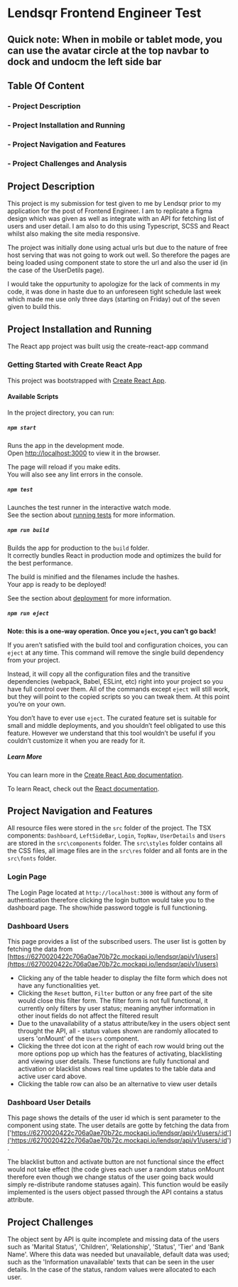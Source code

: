 # Lendsqr Frontend Engineer Test

## Quick note: When in mobile or tablet mode, you can use the avatar circle at the top navbar to dock and undocm the left side bar

## Table Of Content

### - Project Description
### - Project Installation and Running
### - Project Navigation and Features
### - Project Challenges and Analysis

## Project Description

This project is my submission for test given to me by Lendsqr prior to my application for the post of Frontend Engineer. I am to replicate a figma design which was given as well as integrate with an API for fetching list of users and user detail. I am also to do this using Typescript, SCSS and React whilst also making the site media responsive.

The project was initially done using actual urls but due to the nature of free host serving that was not going to work out well. So therefore the pages are being loaded using component state to store the url and also the user id (in the case of the UserDetils page).

I would take the oppurtunity to apologize for the lack of comments in my code, it was done in haste due to an unforeseen tight schedule last week which made me use only three days (starting on Friday) out of the seven given to build this. 

## Project Installation and Running

The React app project was built usig the create-react-app command

### Getting Started with Create React App

This project was bootstrapped with [Create React App](https://github.com/facebook/create-react-app).

#### Available Scripts

In the project directory, you can run:

##### `npm start`

Runs the app in the development mode.\
Open [http://localhost:3000](http://localhost:3000) to view it in the browser.

The page will reload if you make edits.\
You will also see any lint errors in the console.

##### `npm test`

Launches the test runner in the interactive watch mode.\
See the section about [running tests](https://facebook.github.io/create-react-app/docs/running-tests) for more information.

##### `npm run build`

Builds the app for production to the `build` folder.\
It correctly bundles React in production mode and optimizes the build for the best performance.

The build is minified and the filenames include the hashes.\
Your app is ready to be deployed!

See the section about [deployment](https://facebook.github.io/create-react-app/docs/deployment) for more information.

##### `npm run eject`

**Note: this is a one-way operation. Once you `eject`, you can’t go back!**

If you aren’t satisfied with the build tool and configuration choices, you can `eject` at any time. This command will remove the single build dependency from your project.

Instead, it will copy all the configuration files and the transitive dependencies (webpack, Babel, ESLint, etc) right into your project so you have full control over them. All of the commands except `eject` will still work, but they will point to the copied scripts so you can tweak them. At this point you’re on your own.

You don’t have to ever use `eject`. The curated feature set is suitable for small and middle deployments, and you shouldn’t feel obligated to use this feature. However we understand that this tool wouldn’t be useful if you couldn’t customize it when you are ready for it.

##### Learn More

You can learn more in the [Create React App documentation](https://facebook.github.io/create-react-app/docs/getting-started).

To learn React, check out the [React documentation](https://reactjs.org/).

## Project Navigation and Features

All resource files were stored in the `src` folder of the project. The TSX components: `Dashboard`, `LeftSideBar`, `Login`, `TopNav`, `UserDetails` and `Users` are stored in the `src\components` folder. The `src\styles` folder contains all the CSS files, all image files are in the `src\res` folder and all fonts are in the `src\fonts` folder.

### Login Page

The Login Page located at `http://localhost:3000` is without any form of authentication therefore clicking the login button would take you to the dashboard page. The show/hide password toggle is full functioning.

### Dashboard Users

This page provides a list of the subscribed users. The user list is gotten by fetching the data from [https://6270020422c706a0ae70b72c.mockapi.io/lendsqr/api/v1/users](https://6270020422c706a0ae70b72c.mockapi.io/lendsqr/api/v1/users)
- Clicking any of the table header to display the filte form which does not have any functionalities yet. 
- Clicking the `Reset` button, `Filter` button or any free part of the site would close this filter form. The filter form is not full functional, it currently only filters by user status; meaning anyther information in other inout fields do not affect the filtered result 
- Due to the unavailability of a status attribute/key in the users object sent throught the API, all - status values shown are randomly allocated to users 'onMount' of the `Users` component.
- Clicking the three dot icon at the right of each row would bring out the more options pop up which has the features of activating, blacklisting and viewing user details. These functions are fully functional and activation or blacklist shows real time updates to the table data and active user card above. 
- Clicking the table row can also be an alternative to view user details

### Dashboard User Details

This page shows the details of the user id which is sent parameter to the component using state. The user details are gotte by fetching the data from ['https://6270020422c706a0ae70b72c.mockapi.io/lendsqr/api/v1/users/:id']('https://6270020422c706a0ae70b72c.mockapi.io/lendsqr/api/v1/users/:id').

The blacklist button and activate button are not functional since the effect would not take effect (the code gives each user a random status onMount therefore even though we change status of the user going back would simply re-distribute randome statuses again). This function would be easily implemented is the users object passed through the API contains a status attribute.

## Project Challenges

The object sent by API is quite incomplete and missing data of the users such as 'Marital Status', 'Children', 'Relationship', 'Status', 'Tier' and 'Bank Name'. Where this data was needed but unavailable, default data was used; such as the 'Information unavailable' texts that can be seen in the user details. In the case of the status, random values were allocated to each user.


